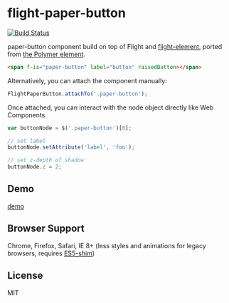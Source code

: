 flight-paper-button
==============
[![Build Status](https://travis-ci.org/nkzawa/flight-paper-button.svg)](https://travis-ci.org/nkzawa/flight-paper-button)

paper-button component build on top of Flight and [flight-element](https://github.com/nkzawa/flight-element), ported from [the Polymer element](https://github.com/Polymer/paper-button).

```html
<span f-is="paper-button" label="button" raisedButton></span>
```

Alternatively, you can attach the component manually:

```js
FlightPaperButton.attachTo('.paper-button');
```

Once attached, you can interact with the node object directly like Web Components.

```js
var buttonNode = $('.paper-button')[0];

// set label
buttonNode.setAttribute('label', 'foo');

// set z-depth of shadow
buttonNode.z = 2;
```

## Demo

[demo](http://nkzawa.github.io/flight-paper-button/demos/demo.html)

## Browser Support
Chrome, Firefox, Safari, IE 8+ (less styles and animations for legacy browsers, requires [ES5-shim](https://github.com/kriskowal/es5-shim))

## License

MIT
